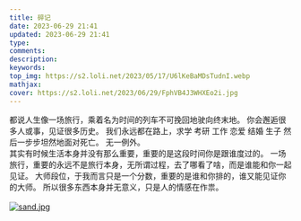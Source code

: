 ```yaml
---
title: 碎记
date: 2023-06-29 21:41
updated: 2023-06-29 21:41
type:
comments:
description:
keywords:
top_img: https://s2.loli.net/2023/05/17/U6lKeBaMDsTudnI.webp
mathjax:
cover: https://s2.loli.net/2023/06/29/FphVB4J3WHXEo2i.jpg
---
```

   都说人生像一场旅行，乘着名为时间的列车不可挽回地驶向终末地。
   你会邂逅很多人或事，见证很多历史。
   我们永远都在路上，求学 考研 工作 恋爱 结婚 生子 然后一步步坦然地面对死亡。
   无一例外。<br/>
   其实有时候生活本身并没有那么重要，重要的是这段时间你是跟谁度过的。
   一场旅行，重要的永远不是旅行本身，无所谓过程，去了哪看了啥，而是谁能和你一起见证。
   大师段位，于我而言只是一个分数，重要的是谁和你排的，谁又能见证你的大师。
   所以很多东西本身并无意义，只是人的情感在作祟。<br/>
   <br/>
 <a href="https://smms.app/image/2vKHh7kUubeLmrc" target="_blank"><img src="https://s2.loli.net/2023/06/29/2vKHh7kUubeLmrc.jpg" alt="sand.jpg"></a><br/>
